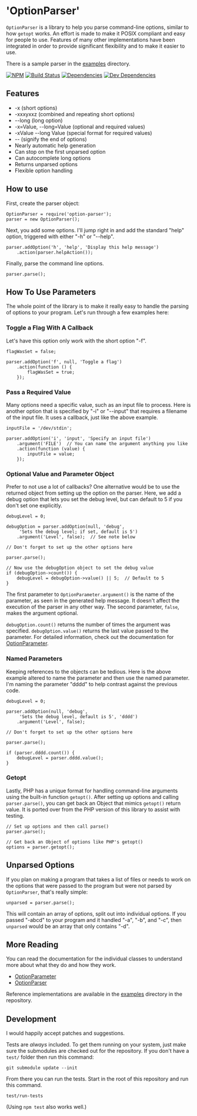'OptionParser'
==============

`OptionParser` is a library to help you parse command-line options, similar to how `getopt` works.  An effort is made to make it POSIX compliant and easy for people to use.  Features of many other implementations have been integrated in order to provide significant flexibility and to make it easier to use.

There is a sample parser in the [examples] directory.

[![NPM][npm-image]][NPM]
[![Build Status][travis-image]][Travis CI]
[![Dependencies][dependencies-image]][Dependencies]
[![Dev Dependencies][devdependencies-image]][Dev Dependencies]


Features
--------

* -x (short options)
* -xxxyxxz (combined and repeating short options)
* --long (long option)
* -x=Value, --long=Value (optional and required values)
* -xValue --long Value (special format for required values)
* -- (signify the end of options)
* Nearly automatic help generation
* Can stop on the first unparsed option
* Can autocomplete long options
* Returns unparsed options
* Flexible option handling


How to use
----------

First, create the parser object:

    OptionParser = require('option-parser');
    parser = new OptionParser();

Next, you add some options.  I'll jump right in and add the standard "help"
option, triggered with either "-h" or "--help".

    parser.addOption('h', 'help', 'Display this help message')
        .action(parser.helpAction());

Finally, parse the command line options.

    parser.parse();


How To Use Parameters
---------------------

The whole point of the library is to make it really easy to handle the parsing
of options to your program.  Let's run through a few examples here:


### Toggle a Flag With A Callback

Let's have this option only work with the short option "-f".

    flagWasSet = false;

    parser.addOption('f', null, 'Toggle a flag')
        .action(function () {
            flagWasSet = true;
        });


### Pass a Required Value

Many options need a specific value, such as an input file to process.  Here is another option that is specified by "-i" or "--input" that requires a filename of the input file.  It uses a callback, just like the above example.

    inputFile = '/dev/stdin';

    parser.addOption('i', 'input', 'Specify an input file')
        .argument('FILE')  // You can name the argument anything you like
        .action(function (value) {
            inputFile = value;
        });


### Optional Value and Parameter Object

Prefer to not use a lot of callbacks?  One alternative would be to use the returned object from setting up the option on the parser.  Here, we add a debug option that lets you set the debug level, but can default to 5 if you don't set one explicitly.

    debugLevel = 0;

    debugOption = parser.addOption(null, 'debug',
         'Sets the debug level; if set, default is 5')
        .argument('Level', false);  // See note below

    // Don't forget to set up the other options here

    parser.parse();
    
    // Now use the debugOption object to set the debug value
    if (debugOption->count()) {
        debugLevel = debugOption->value() || 5;  // Default to 5
    }

The first parameter to `OptionParameter.argument()` is the name of the parameter, as seen in the generated help message.  It doesn't affect the execution of the parser in any other way.  The second parameter, `false`, makes the argument optional.

`debugOption.count()` returns the number of times the argument was specified.  `debugOption.value()` returns the last value passed to the parameter.  For detailed information, check out the documentation for [OptionParameter].


### Named Parameters

Keeping references to the objects can be tedious.  Here is the above example
altered to name the parameter and then use the named parameter.  I'm naming the
parameter "dddd" to help contrast against the previous code.

    debugLevel = 0;

    parser.addOption(null, 'debug',
         'Sets the debug level, default is 5', 'dddd')
        .argument('Level', false);

    // Don't forget to set up the other options here

    parser.parse();
    
    if (parser.dddd.count()) {
        debugLevel = parser.dddd.value();
    }


### Getopt

Lastly, PHP has a unique format for handling command-line arguments using
the built-in function `getopt()`.  After setting up options and calling
`parser.parse()`, you can get back an Object that mimics `getopt()` return
value.  It is ported over from the PHP version of this library to assist with testing.

    // Set up options and then call parse()
    parser.parse();

    // Get back an Object of options like PHP's getopt()
    options = parser.getopt();


Unparsed Options
----------------

If you plan on making a program that takes a list of files or needs to work on the options that were passed to the program but were not parsed by `OptionParser`, that's really simple:

    unparsed = parser.parse();

This will contain an array of options, split out into individual options.  If you passed "-abcd" to your program and it handled "-a", "-b", and "-c", then `unparsed` would be an array that only contains "-d".


More Reading
------------

You can read the documentation for the individual classes to understand more about what they do and how they work.

* [OptionParameter]
* [OptionParser]

Reference implementations are available in the [examples] directory in the repository.


Development
-----------

I would happily accept patches and suggestions.

Tests are *always* included.  To get them running on your system, just make sure the submodules are checked out for the repository.  If you don't have a `test/` folder then run this command:

    git submodule update --init

From there you can run the tests.  Start in the root of this repository and run this command.

    test/run-tests

(Using `npm test` also works well.)


[Dependencies]: https://david-dm.org/tests-always-included/option-parser-js
[dependencies-image]: https://david-dm.org/tests-always-included/option-parser-js.png
[Dev Dependencies]: https://david-dm.org/tests-always-included/option-parser-js#info=devDependencies
[devdependencies-image]: https://david-dm.org/tests-always-included/option-parser-js/dev-status.png
[examples]: examples/
[NPM]: https://npmjs.org/package/option-parser
[npm-image]: https://nodei.co/npm/option-parser.png?downloads=true&stars=true
[OptionParameter]: option-parameter.md
[OptionParser]: option-parser.md
[Travis CI]: http://travis-ci.org/tests-always-included/option-parser-js
[travis-image]: https://secure.travis-ci.org/tests-always-included/option-parser-js.png
